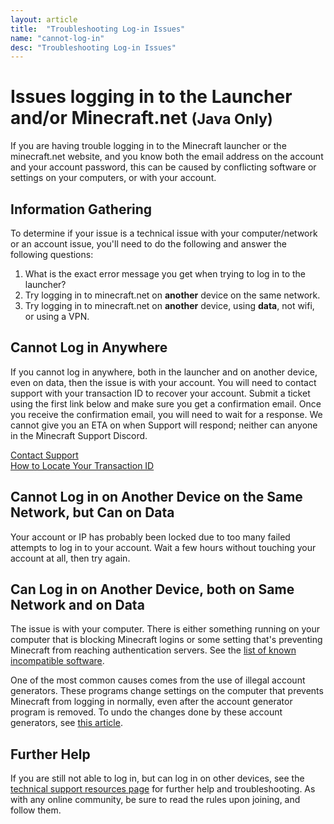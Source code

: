 ```yaml
---
layout: article
title:  "Troubleshooting Log-in Issues"
name: "cannot-log-in"
desc: "Troubleshooting Log-in Issues"
---
```


# Issues logging in to the Launcher and/or Minecraft.net <small>(Java Only)</small>

If you are having trouble logging in to the Minecraft launcher or the minecraft.net website, and you know both the email address on the account and your account password, this can be caused by conflicting software or settings on your computers, or with your account.

## Information Gathering

To determine if your issue is a technical issue with your computer/network or an account issue, you'll need to do the following and answer the following questions:

1. What is the exact error message you get when trying to log in to the launcher?
2. Try logging in to minecraft.net on **another** device on the same network.
3. Try logging in to minecraft.net on **another** device, using **data**, not wifi, or using a VPN.

## Cannot Log in Anywhere

If you cannot log in anywhere, both in the launcher and on another device, even on data, then the issue is with your account. You will need to contact support with your transaction ID to recover your account. Submit a ticket using the first link below and make sure you get a confirmation email. Once you receive the confirmation email, you will need to wait for a response. We cannot give you an ETA on when Support will respond; neither can anyone in the Minecraft Support Discord.

[Contact Support](https://help.minecraft.net/hc/en-us/requests/new)<br>
[How to Locate Your Transaction ID](https://help.minecraft.net/hc/en-us/articles/360029977371-What-is-a-transaction-ID-)

## Cannot Log in on Another Device on the Same Network, but Can on Data

Your account or IP has probably been locked due to too many failed attempts to log in to your account. Wait a few hours without touching your account at all, then try again.

## Can Log in on Another Device, both on Same Network and on Data

The issue is with your computer. There is either something running on your computer that is blocking Minecraft logins or some setting that's preventing Minecraft from reaching authentication servers. See the [list of known incompatible software](/_help/known-incompatible-software/).

One of the most common causes comes from the use of illegal account generators. These programs change settings on the computer that prevents Minecraft from logging in normally, even after the account generator program is removed. To undo the changes done by these account generators, see [this article](/_help/hosts-file).

## Further Help

If you are still not able to log in, but can log in on other devices, see the [technical support resources page](/_help/technical-support-resources/) for further help and troubleshooting. As with any online community, be sure to read the rules upon joining, and follow them.
